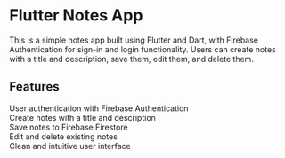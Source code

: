 # Flutter Notes App
This is a simple notes app built using Flutter and Dart, with Firebase Authentication for sign-in and login functionality. Users can create notes with a title and description, save them, edit them, and delete them.

## Features
User authentication with Firebase Authentication <br>
Create notes with a title and description <br>
Save notes to Firebase Firestore <br>
Edit and delete existing notes <br>
Clean and intuitive user interface <br>
